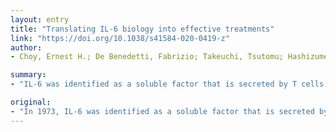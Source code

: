 ```yaml
---
layout: entry
title: "Translating IL-6 biology into effective treatments"
link: "https://doi.org/10.1038/s41584-020-0419-z"
author:
- Choy, Ernest H.; De Benedetti, Fabrizio; Takeuchi, Tsutomu; Hashizume, Misato; John, Markus R.; Kishimoto, Tadamitsu

summary:
- "IL-6 was identified as a soluble factor that is secreted by T cells. It is important for antibody production by B cells and is key for anti-IL-6 receptor therapy. Targeting of the pathway has led to innovative therapeutic approaches for various rheumatic diseases. We discuss the history of research into IL6 biology and the development of therapies that target the signalling. To mark the tenth anniversary of anti-Il-6 receptor therapies worldwide, we discuss the successes and challenges."

original:
- "In 1973, IL-6 was identified as a soluble factor that is secreted by T cells and is important for antibody production by B cells. Since its discovery more than 40 years ago, the IL-6 pathway has emerged as a pivotal pathway involved in immune regulation in health and dysregulation in many diseases. Targeting of the IL-6 pathway has led to innovative therapeutic approaches for various rheumatic diseases, such as rheumatoid arthritis, juvenile idiopathic arthritis, adult-onset Still's disease, giant cell arteritis and Takayasu arteritis, as well as other conditions such as Castleman disease and cytokine release syndrome. Targeting this pathway has also identified avenues for potential expansion into several other indications, such as uveitis, neuromyelitis optica and, most recently, COVID-19 pneumonia. To mark the tenth anniversary of anti-IL-6 receptor therapy worldwide, we discuss the history of research into IL-6 biology and the development of therapies that target IL-6 signalling, including the successes and challenges and with an emphasis on rheumatic diseases."
---
```


